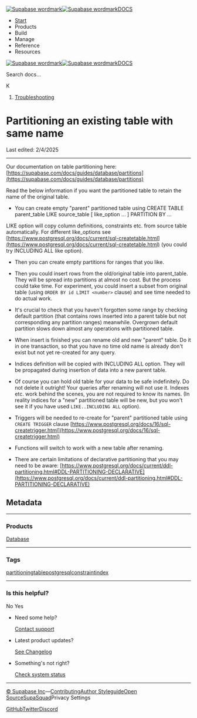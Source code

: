 [![Supabase wordmark](https://supabase.com/docs/_next/image?url=%2Fdocs%2Fsupabase-dark.svg&w=256&q=75&dpl=dpl_5BYG5BkQhU19GEfZfhcgAbeGcRQo)![Supabase wordmark](https://supabase.com/docs/_next/image?url=%2Fdocs%2Fsupabase-light.svg&w=256&q=75&dpl=dpl_5BYG5BkQhU19GEfZfhcgAbeGcRQo)DOCS](https://supabase.com/docs)

-   [Start](https://supabase.com/docs/guides/getting-started)
-   Products
-   Build
-   Manage
-   Reference
-   Resources

[![Supabase wordmark](https://supabase.com/docs/_next/image?url=%2Fdocs%2Fsupabase-dark.svg&w=256&q=75&dpl=dpl_5BYG5BkQhU19GEfZfhcgAbeGcRQo)![Supabase wordmark](https://supabase.com/docs/_next/image?url=%2Fdocs%2Fsupabase-light.svg&w=256&q=75&dpl=dpl_5BYG5BkQhU19GEfZfhcgAbeGcRQo)DOCS](https://supabase.com/docs)

Search docs...

K

1.  [Troubleshooting](https://supabase.com/docs/guides/troubleshooting)

# Partitioning an existing table with same name

Last edited: 2/4/2025

* * *

Our documentation on table partitioning here: [https://supabase.com/docs/guides/database/partitions](https://supabase.com/docs/guides/database/partitions)

Read the below information if you want the partitioned table to retain the name of the original table.

-   You can create empty "parent" partitioned table using CREATE TABLE parent\_table LIKE source\_table \[ like\_option ... \] PARTITION BY ...

LIKE option will copy column definitions, constraints etc. from source table automatically. For different like\_options see [https://www.postgresql.org/docs/current/sql-createtable.html](https://www.postgresql.org/docs/current/sql-createtable.html) (you could try INCLUDING ALL like option).

-   Then you can create empty partitions for ranges that you like.
    
-   Then you could insert rows from the old/original table into parent\_table. They will be spread into partitions at almost no cost. But the process could take time. For experiment, you could insert a subset from original table (using `ORDER BY id LIMIT <number>` clause) and see time needed to do actual work.
    
-   It's crucial to check that you haven't forgotten some range by checking default partition (that contains rows inserted into a parent table but not corresponding any partition ranges) meanwhile. Overgrown default partition slows down almost any operations with partitioned table.
    
-   When insert is finished you can rename old and new "parent" table. Do it in one transaction, so that you have no time old name is already don't exist but not yet re-created for any query.
    
-   Indices definition will be copied with INCLUDING ALL option. They will be propagated during insertion of data into a new parent table.
    
-   Of course you can hold old table for your data to be safe indefinitely. Do not delete it outright! Your queries after renaming will not use it. Indexes etc. work behind the scenes, you are not required to know its names. (In reality indices for a "new" partitioned table will be new, but you won't see it if you have used `LIKE..INCLUDING ALL` option).
    
-   Triggers will be needed to re-create for "parent" partitioned table using `CREATE TRIGGER` clause [https://www.postgresql.org/docs/16/sql-createtrigger.html](https://www.postgresql.org/docs/16/sql-createtrigger.html)
    
-   Functions will switch to work with a new table after renaming.
    
-   There are certain limitations of declarative partitioning that you may need to be aware: [https://www.postgresql.org/docs/current/ddl-partitioning.html#DDL-PARTITIONING-DECLARATIVE](https://www.postgresql.org/docs/current/ddl-partitioning.html#DDL-PARTITIONING-DECLARATIVE)
    

## Metadata

* * *

### Products

[Database](https://supabase.com/docs/guides/troubleshooting?products=database)

* * *

### Tags

[partitioning](https://supabase.com/docs/guides/troubleshooting?tags=partitioning)[table](https://supabase.com/docs/guides/troubleshooting?tags=table)[postgresql](https://supabase.com/docs/guides/troubleshooting?tags=postgresql)[constraint](https://supabase.com/docs/guides/troubleshooting?tags=constraint)[index](https://supabase.com/docs/guides/troubleshooting?tags=index)

* * *

### Is this helpful?

No Yes

-   Need some help?
    
    [Contact support](https://supabase.com/support)
-   Latest product updates?
    
    [See Changelog](https://supabase.com/changelog)
-   Something's not right?
    
    [Check system status](https://status.supabase.com/)

* * *

[© Supabase Inc](https://supabase.com/)—[Contributing](https://github.com/supabase/supabase/blob/master/apps/docs/DEVELOPERS.md)[Author Styleguide](https://github.com/supabase/supabase/blob/master/apps/docs/CONTRIBUTING.md)[Open Source](https://supabase.com/open-source)[SupaSquad](https://supabase.com/supasquad)Privacy Settings

[GitHub](https://github.com/supabase/supabase)[Twitter](https://twitter.com/supabase)[Discord](https://discord.supabase.com/)